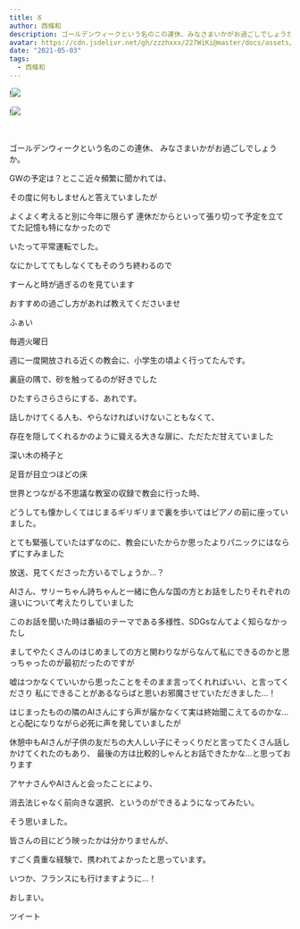 ```yaml
---
title: ᘜ
author: 西條和
description: ゴールデンウィークという名のこの連休、みなさまいかがお過ごしでしょうか。GWの予定は？とここ近々頻繁に聞かれては...
avatar: https://cdn.jsdelivr.net/gh/zzzhxxx/227WiKi@master/docs/assets/photo/avatar/nagomi.jpg
date: "2021-05-03"
tags:
  - 西條和
---
```


!![](https://cdn.jsdelivr.net/gh/zzzhxxx/227WiKi-image@master/blog-image/nagomi-2021-05-03_1.jpg)

!![](https://cdn.jsdelivr.net/gh/zzzhxxx/227WiKi-image@master/blog-image/nagomi-2021-05-03_2.jpg)



  ﻿





















ゴールデンウィークという名のこの連休、
みなさまいかがお過ごしでしょうか。



















GWの予定は？とここ近々頻繁に聞かれては、









その度に何もしませんと答えていましたが














よくよく考えると別に今年に限らず
連休だからといって張り切って予定を立ててた記憶も特になかったので














いたって平常運転でした。
















なにかしててもしなくてもそのうち終わるので







すーんと時が過ぎるのを見ています

















おすすめの過ごし方があれば教えてくださいませ

































ふぁい
















毎週火曜日



































週に一度開放される近くの教会に、小学生の頃よく行ってたんです。


















裏庭の隅で、砂を触ってるのが好きでした















ひたすらさらさらにする、あれです。





























話しかけてくる人も、やらなければいけないこともなくて、























存在を隠してくれるかのように聳える大きな扉に、ただただ甘えていました




















深い木の椅子と




足音が目立つほどの床
































世界とつながる不思議な教室の収録で教会に行った時、


どうしても懐かしくてはじまるギリギリまで裏を歩いてはピアノの前に座っていました。























とても緊張していたはずなのに、教会にいたからか思ったよりパニックにはならずにすみました



























放送、見てくださった方いるでしょうか…？



















AIさん、サリーちゃん詩ちゃんと一緒に色んな国の方とお話をしたりそれぞれの違いについて考えたりしていました











このお話を聞いた時は番組のテーマである多様性、SDGsなんてよく知らなかったし

ましてやたくさんのはじめましての方と関わりながらなんて私にできるのかと思っちゃったのが最初だったのですが














嘘はつかなくていいから思ったことをそのまま言ってくれればいい、と言ってくださり
私にできることがあるならばと思いお邪魔させていただきました…！




















はじまったものの隣のAIさんにすら声が届かなくて実は終始聞こえてるのかな…と心配になりながら必死に声を発していましたが













休憩中もAIさんが子供の友だちの大人しい子にそっくりだと言ってたくさん話しかけてくれたのもあり、
最後の方は比較的しゃんとお話できたかな…と思っております












アヤナさんやAIさんと会ったことにより、



消去法じゃなく前向きな選択、というのができるようになってみたい。

そう思いました。
















皆さんの目にどう映ったかは分かりませんが、

すごく貴重な経験で、携われてよかったと思っています。























いつか、フランスにも行けますように…！










































おしまい。


ツイート



